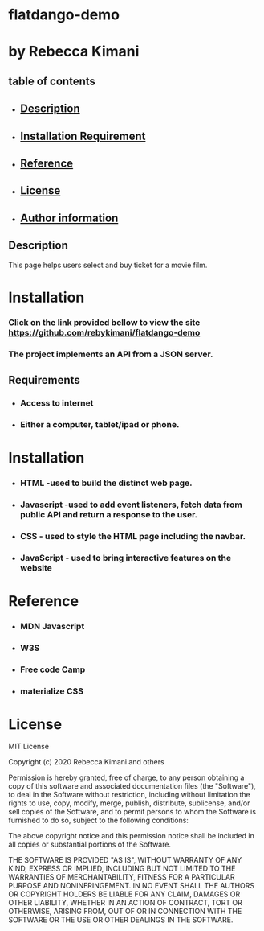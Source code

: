 # flatdango-demo

# by Rebecca Kimani

## table of contents

- ## [Description]()

- ## [Installation Requirement]()

- ## [Reference]()

- ## [License]()

- ## [Author information]()

## Description

This page helps users select and buy ticket for a movie film.

# Installation

### Click on the link provided bellow to view the site https://github.com/rebykimani/flatdango-demo

### The project implements an API from a JSON server.

## Requirements

- ### Access to internet
- ### Either a computer, tablet/ipad or phone.

# Installation

- ### HTML -used to build the distinct web page.
- ### Javascript -used to add event listeners, fetch data from public API and return a response to the user.

- ### CSS - used to style the HTML page including the navbar.
- ### JavaScript - used to bring interactive features on the website

# Reference

- ### MDN Javascript
- ### W3S
- ### Free code Camp
- ### materialize CSS

# License

MIT License

Copyright (c) 2020 Rebecca Kimani and others

Permission is hereby granted, free of charge, to any person obtaining
a copy of this software and associated documentation files (the
"Software"), to deal in the Software without restriction, including
without limitation the rights to use, copy, modify, merge, publish,
distribute, sublicense, and/or sell copies of the Software, and to
permit persons to whom the Software is furnished to do so, subject to
the following conditions:

The above copyright notice and this permission notice shall be
included in all copies or substantial portions of the Software.

THE SOFTWARE IS PROVIDED "AS IS", WITHOUT WARRANTY OF ANY KIND,
EXPRESS OR IMPLIED, INCLUDING BUT NOT LIMITED TO THE WARRANTIES OF
MERCHANTABILITY, FITNESS FOR A PARTICULAR PURPOSE AND
NONINFRINGEMENT. IN NO EVENT SHALL THE AUTHORS OR COPYRIGHT HOLDERS BE
LIABLE FOR ANY CLAIM, DAMAGES OR OTHER LIABILITY, WHETHER IN AN ACTION
OF CONTRACT, TORT OR OTHERWISE, ARISING FROM, OUT OF OR IN CONNECTION
WITH THE SOFTWARE OR THE USE OR OTHER DEALINGS IN THE SOFTWARE.
